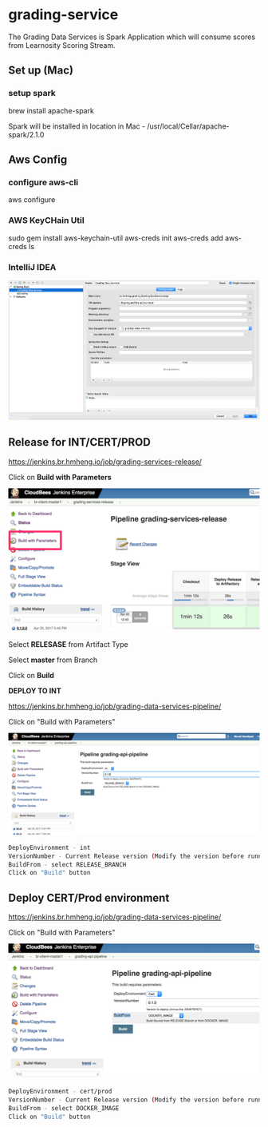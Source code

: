 # grading-service

The Grading Data Services is Spark Application which will consume scores from Learnosity Scoring Stream. 

## Set up (Mac)

### setup spark

brew install apache-spark

Spark will be installed in location in Mac - /usr/local/Cellar/apache-spark/2.1.0

## Aws Config

### configure aws-cli

aws configure

### AWS KeyCHain Util

sudo gem install aws-keychain-util
aws-creds init
aws-creds add
aws-creds ls

### IntelliJ IDEA

![alt text](../docs/developer-setup/grading-data-services.png)


## Release for INT/CERT/PROD

https://jenkins.br.hmheng.io/job/grading-services-release/

Click on **Build with Parameters**

![alt text](../docs/deployment/BUILD_WITH_PARAMETERS_GRADING.png)

Select **RELESASE** from Artifact Type

Select **master** from Branch

Click on **Build**


**DEPLOY TO INT**

https://jenkins.br.hmheng.io/job/grading-data-services-pipeline/

Click on "Build with Parameters"

![alt text](../docs/deployment/DEPLOY_INT.png)

```sh
DeployEnvironment - int
VersionNumber - Current Release version (Modify the version before running Build)
BuildFrom - select RELEASE_BRANCH
Click on "Build" button
```

## Deploy CERT/Prod environment

https://jenkins.br.hmheng.io/job/grading-data-services-pipeline/

Click on "Build with Parameters"

![alt text](../docs/deployment/DEPLOY_CERT.png)

```sh
DeployEnvironment - cert/prod
VersionNumber - Current Release version (Modify the version before running Build)
BuildFrom - select DOCKER_IMAGE
Click on "Build" button
```

